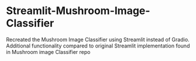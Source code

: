 # Streamlit-Mushroom-Image-Classifier
 Recreated the Mushroom Image Classifier using Streamlit instead of Gradio. Additional  functionality compared to original Streamlit implementation found in Mushroom image Classifier repo
